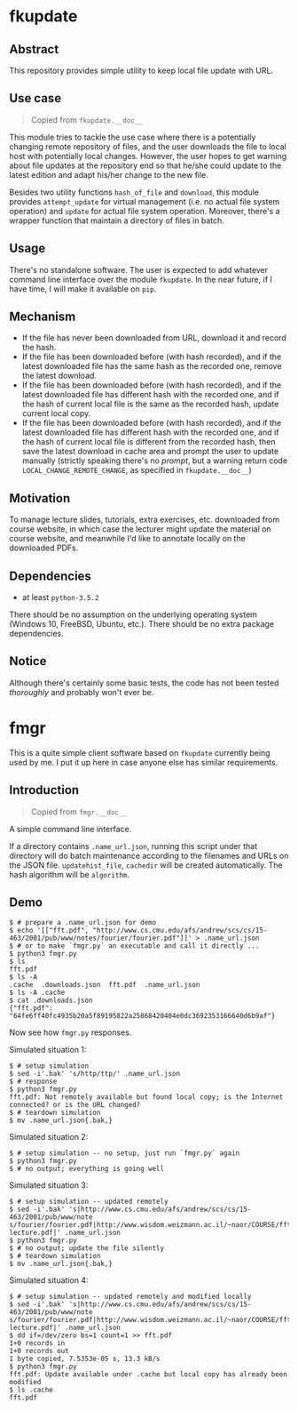 # fkupdate

## Abstract

This repository provides simple utility to keep local file update with URL.


## Use case

> Copied from `fkupdate.__doc__`

This module tries to tackle the use case where there is a potentially
changing remote repository of files, and the user downloads the file to local
host with potentially local changes. However, the user hopes to get warning
about file updates at the repository end so that he/she could update to the
latest edition and adapt his/her change to the new file.

Besides two utility functions `hash_of_file` and `download`, this module
provides `attempt_update` for virtual management (i.e. no actual file system
operation) and `update` for actual file system operation. Moreover, there's
a wrapper function that maintain a directory of files in batch.


## Usage

There's no standalone software. The user is expected to add whatever command
line interface over the module `fkupdate`. In the near future, if I have time,
I will make it available on `pip`.


## Mechanism

- If the file has never been downloaded from URL, download it and record the
  hash.
- If the file has been downloaded before (with hash recorded), and if the
  latest downloaded file has the same hash as the recorded one, remove the
  latest download.
- If the file has been downloaded before (with hash recorded), and if the
  latest downloaded file has different hash with the recorded one, and if the
  hash of current local file is the same as the recorded hash, update current
  local copy.
- If the file has been downloaded before (with hash recorded), and if the
  latest downloaded file has different hash with the recorded one, and if the
  hash of current local file is different from the recorded hash, then save
  the latest download in cache area and prompt the user to update manually
  (strictly speaking there's no _prompt_, but a warning return code
  `LOCAL_CHANGE_REMOTE_CHANGE`, as specified in `fkupdate.__doc__`)


## Motivation

To manage lecture slides, tutorials, extra exercises, etc. downloaded from
course website, in which case the lecturer might update the material on course
website, and meanwhile I'd like to annotate locally on the downloaded PDFs.


## Dependencies

- at least `python-3.5.2`

There should be no assumption on the underlying operating system (Windows 10,
FreeBSD, Ubuntu, etc.). There should be no extra package dependencies.


## Notice

Although there's certainly some basic tests, the code has not been tested
_thoroughly_ and probably won't ever be.



# fmgr

This is a quite simple client software based on `fkupdate` currently being
used by me. I put it up here in case anyone else has similar requirements.


## Introduction

> Copied from `fmgr.__doc__`

A simple command line interface.

If a directory contains `.name_url.json`, running this script under that
directory will do batch maintenance according to the filenames and URLs on
the JSON file. `updatehist_file`, `cachedir` will be created automatically.
The hash algorithm will be `algorithm`.

## Demo

	$ # prepare a .name_url.json for demo
	$ echo '[["fft.pdf", "http://www.cs.cmu.edu/afs/andrew/scs/cs/15-463/2001/pub/www/notes/fourier/fourier.pdf"]]' > .name_url.json
	$ # or to make `fmgr.py` an executable and call it directly ...
	$ python3 fmgr.py
	$ ls
	fft.pdf
	$ ls -A
	.cache  .downloads.json  fft.pdf  .name_url.json
	$ ls -A .cache
	$ cat .downloads.json
	{"fft.pdf": "64fe6ff40fc4935b20a5f89195822a25868420404e0dc3692353166640d6b9af"}

Now see how `fmgr.py` responses.

Simulated situation 1:

	$ # setup simulation
	$ sed -i'.bak' 's/http/ttp/' .name_url.json
	$ # response
	$ python3 fmgr.py
	fft.pdf: Not remotely available but found local copy; is the Internet connected? or is the URL changed?
	$ # teardown simulation
	$ mv .name_url.json{.bak,}

Simulated situation 2:

	$ # setup simulation -- no setup, just run `fmgr.py` again
	$ python3 fmgr.py
	$ # no output; everything is going well

Simulated situation 3:

	$ # setup simulation -- updated remotely
	$ sed -i'.bak' 's|http://www.cs.cmu.edu/afs/andrew/scs/cs/15-463/2001/pub/www/note    s/fourier/fourier.pdf|http://www.wisdom.weizmann.ac.il/~naor/COURSE/fft-lecture.pdf|' .name_url.json
	$ python3 fmgr.py
	$ # no output; update the file silently
	$ # teardown simulation
	$ mv .name_url.json{.bak,}

Simulated situation 4:

	$ # setup simulation -- updated remotely and modified locally
	$ sed -i'.bak' 's|http://www.cs.cmu.edu/afs/andrew/scs/cs/15-463/2001/pub/www/note    s/fourier/fourier.pdf|http://www.wisdom.weizmann.ac.il/~naor/COURSE/fft-lecture.pdf|' .name_url.json
	$ dd if=/dev/zero bs=1 count=1 >> fft.pdf
	1+0 records in
	1+0 records out
	1 byte copied, 7.5353e-05 s, 13.3 kB/s
	$ python3 fmgr.py
	fft.pdf: Update available under .cache but local copy has already been modified
	$ ls .cache
	fft.pdf
